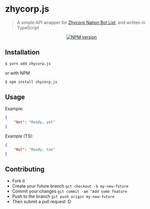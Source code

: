 # zhycorp.js
> A simple API wrapper for [Zhycorp Nation Bot List](https://zhycorp.xyz/bots), and written in TypeScript

<div align="center">
<a href="https://www.npmjs.com/package/zhycorp.js"><img src="https://img.shields.io/npm/v/zhycorp.js?maxAge=3600" alt="NPM version" ><a/>
</div>

## Installation

```bash
$ yarn add zhycorp.js
```
or with NPM
```bash
$ npm install zhycorp.js
```

## Usage

Example:
```json
{
    "Not": "Ready, yet"
}
```


Example (TS):
```json
{
    "Not": "Ready, too"
}
```

## Contributing

 * Fork it
 * Create your future branch `git checkout -b my-new-future`
 * Commit your changes `git commit -am "Add some feature`
 * Push to the branch `git push origin my-new-future`
 * Then submit a pull request :D
